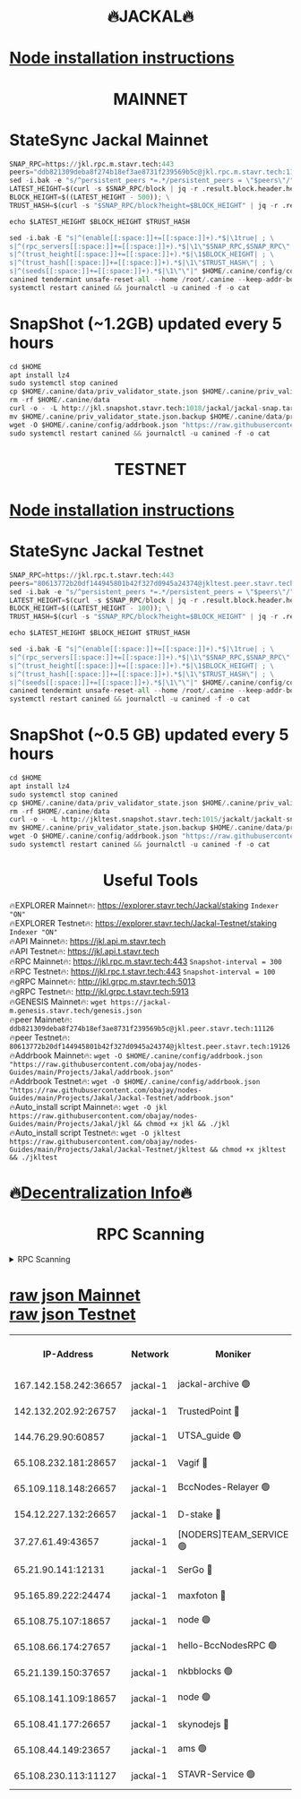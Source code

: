 <h1 align="center"> 🔥JACKAL🔥</h1>

[Node installation instructions](https://github.com/obajay/nodes-Guides/tree/main/Projects/Jakal)
=

<h1 align="center"> MAINNET</h1>

# StateSync Jackal Mainnet
```python
SNAP_RPC=https://jkl.rpc.m.stavr.tech:443
peers="ddb821309deba8f274b18ef3ae8731f239569b5c@jkl.rpc.m.stavr.tech:11126"
sed -i.bak -e "s/^persistent_peers *=.*/persistent_peers = \"$peers\"/" $HOME/.canine/config/config.toml
LATEST_HEIGHT=$(curl -s $SNAP_RPC/block | jq -r .result.block.header.height); \
BLOCK_HEIGHT=$((LATEST_HEIGHT - 500)); \
TRUST_HASH=$(curl -s "$SNAP_RPC/block?height=$BLOCK_HEIGHT" | jq -r .result.block_id.hash)

echo $LATEST_HEIGHT $BLOCK_HEIGHT $TRUST_HASH

sed -i.bak -E "s|^(enable[[:space:]]+=[[:space:]]+).*$|\1true| ; \
s|^(rpc_servers[[:space:]]+=[[:space:]]+).*$|\1\"$SNAP_RPC,$SNAP_RPC\"| ; \
s|^(trust_height[[:space:]]+=[[:space:]]+).*$|\1$BLOCK_HEIGHT| ; \
s|^(trust_hash[[:space:]]+=[[:space:]]+).*$|\1\"$TRUST_HASH\"| ; \
s|^(seeds[[:space:]]+=[[:space:]]+).*$|\1\"\"|" $HOME/.canine/config/config.toml
canined tendermint unsafe-reset-all --home /root/.canine --keep-addr-book
systemctl restart canined && journalctl -u canined -f -o cat
```
# SnapShot (~1.2GB) updated every 5 hours
```python
cd $HOME
apt install lz4
sudo systemctl stop canined
cp $HOME/.canine/data/priv_validator_state.json $HOME/.canine/priv_validator_state.json.backup
rm -rf $HOME/.canine/data
curl -o - -L http://jkl.snapshot.stavr.tech:1018/jackal/jackal-snap.tar.lz4 | lz4 -c -d - | tar -x -C $HOME/.canine --strip-components 2
mv $HOME/.canine/priv_validator_state.json.backup $HOME/.canine/data/priv_validator_state.json
wget -O $HOME/.canine/config/addrbook.json "https://raw.githubusercontent.com/obajay/nodes-Guides/main/Projects/Jakal/addrbook.json"
sudo systemctl restart canined && journalctl -u canined -f -o cat
```

<h1 align="center"> TESTNET</h1>

[Node installation instructions](https://github.com/obajay/nodes-Guides/tree/main/Projects/Jakal/Jackal-Testnet)
=

# StateSync Jackal Testnet
```python
SNAP_RPC=https://jkl.rpc.t.stavr.tech:443
peers="80613772b20df144945801b42f327d0945a24374@jkltest.peer.stavr.tech:19126"
sed -i.bak -e "s/^persistent_peers *=.*/persistent_peers = \"$peers\"/" $HOME/.canine/config/config.toml
LATEST_HEIGHT=$(curl -s $SNAP_RPC/block | jq -r .result.block.header.height); \
BLOCK_HEIGHT=$((LATEST_HEIGHT - 100)); \
TRUST_HASH=$(curl -s "$SNAP_RPC/block?height=$BLOCK_HEIGHT" | jq -r .result.block_id.hash)

echo $LATEST_HEIGHT $BLOCK_HEIGHT $TRUST_HASH

sed -i.bak -E "s|^(enable[[:space:]]+=[[:space:]]+).*$|\1true| ; \
s|^(rpc_servers[[:space:]]+=[[:space:]]+).*$|\1\"$SNAP_RPC,$SNAP_RPC\"| ; \
s|^(trust_height[[:space:]]+=[[:space:]]+).*$|\1$BLOCK_HEIGHT| ; \
s|^(trust_hash[[:space:]]+=[[:space:]]+).*$|\1\"$TRUST_HASH\"| ; \
s|^(seeds[[:space:]]+=[[:space:]]+).*$|\1\"\"|" $HOME/.canine/config/config.toml
canined tendermint unsafe-reset-all --home /root/.canine --keep-addr-book
systemctl restart canined && journalctl -u canined -f -o cat
```
# SnapShot (~0.5 GB) updated every 5 hours
```python
cd $HOME
apt install lz4
sudo systemctl stop canined
cp $HOME/.canine/data/priv_validator_state.json $HOME/.canine/priv_validator_state.json.backup
rm -rf $HOME/.canine/data
curl -o - -L http://jkltest.snapshot.stavr.tech:1015/jackalt/jackalt-snap.tar.lz4 | lz4 -c -d - | tar -x -C $HOME/.canine --strip-components 2
mv $HOME/.canine/priv_validator_state.json.backup $HOME/.canine/data/priv_validator_state.json
wget -O $HOME/.canine/config/addrbook.json "https://raw.githubusercontent.com/obajay/nodes-Guides/main/Projects/Jakal/Jackal-Testnet/addrbook.json"
sudo systemctl restart canined && journalctl -u canined -f -o cat
```

 <h1 align="center"> Useful Tools</h1>

🔥EXPLORER Mainnet🔥:      https://explorer.stavr.tech/Jackal/staking		        `Indexer "ON"` \
🔥EXPLORER Testnet🔥:      https://explorer.stavr.tech/Jackal-Testnet/staking     `Indexer "ON"` \
🔥API Mainnet🔥: 			 		 https://jkl.api.m.stavr.tech \
🔥API Testnet🔥: 			 		 https://jkl.api.t.stavr.tech \
🔥RPC Mainnet🔥:           https://jkl.rpc.m.stavr.tech:443              `Snapshot-interval = 300` \
🔥RPC Testnet🔥:           https://jkl.rpc.t.stavr.tech:443              `Snapshot-interval = 100` \
🔥gRPC Mainnet🔥:          http://jkl.grpc.m.stavr.tech:5013 \
🔥gRPC Testnet🔥:          http://jkl.grpc.t.stavr.tech:5913 \
🔥GENESIS Mainnet🔥:    `wget https://jackal-m.genesis.stavr.tech/genesis.json` \
🔥peer Mainnet🔥:					 `ddb821309deba8f274b18ef3ae8731f239569b5c@jkl.peer.stavr.tech:11126` \
🔥peer Testnet🔥:					 `80613772b20df144945801b42f327d0945a24374@jkltest.peer.stavr.tech:19126` \
🔥Addrbook Mainnet🔥:    ```wget -O $HOME/.canine/config/addrbook.json "https://raw.githubusercontent.com/obajay/nodes-Guides/main/Projects/Jakal/addrbook.json"``` \
🔥Addrbook Testnet🔥:    ```wget -O $HOME/.canine/config/addrbook.json "https://raw.githubusercontent.com/obajay/nodes-Guides/main/Projects/Jakal/Jackal-Testnet/addrbook.json"``` \
🔥Auto_install script Mainnet🔥: ```wget -O jkl https://raw.githubusercontent.com/obajay/nodes-Guides/main/Projects/Jakal/jkl && chmod +x jkl && ./jkl``` \
🔥Auto_install script Testnet🔥: ```wget -O jkltest https://raw.githubusercontent.com/obajay/nodes-Guides/main/Projects/Jakal/Jackal-Testnet/jkltest && chmod +x jkltest && ./jkltest```

🔥[Decentralization Info](https://github.com/obajay/StateSync-snapshots/tree/main/Projects/Jackal/Decentralization)🔥
=

<h1 align="center"> RPC Scanning</h1>

<details>
<summary>RPC Scanning</summary>

<h2 align="center"> We scan nodes in real time every 4 hours. And we provide the final result of RPC endpoints.
We cannot influence the operation of these nodes in any way. </h2>


```python
If Voting Power is higher than 0 --> then the Node is a validator of the network and may be subject to attack and be a potential threat to the chain.
```
```python
We marked such validators with a red symbol
```

</details>

[raw json Mainnet](https://rpc-check.jaclalm.stavr.tech/jaclalm/rpc-jaclalm-result.json) \
[raw json Testnet](https://github.com/obajay/StateSync-snapshots/tree/main/Projects/Jackal/Rpc-Check-Testnet)
=

<table><tr><th>IP-Address</th><th>Network</th><th>Moniker</th><th>Latest Block Height</th><th>Earliest Block Height</th><th>Catching Up</th><th>Tx Index</th><th>Voting Power</th><th>Scan Time</th></tr><tr><td>167.142.158.242:36657</td><td>jackal-1</td><td>jackal-archive 🟢</td><td>6708204</td><td>2770293</td><td>False</td><td>on</td><td>0</td><td>2024-03-02T12:43:40.192671910UTC</td></tr><tr><td>142.132.202.92:26757</td><td>jackal-1</td><td>TrustedPoint 🔴</td><td>6708197</td><td>6129401</td><td>False</td><td>on</td><td>291195</td><td>2024-03-02T12:42:54.853399308UTC</td></tr><tr><td>144.76.29.90:60857</td><td>jackal-1</td><td>UTSA_guide 🟢</td><td>6708202</td><td>6280001</td><td>False</td><td>on</td><td>0</td><td>2024-03-02T12:43:24.257606432UTC</td></tr><tr><td>65.108.232.181:28657</td><td>jackal-1</td><td>Vagif 🔴</td><td>6708202</td><td>6462201</td><td>False</td><td>off</td><td>60003</td><td>2024-03-02T12:43:28.992218185UTC</td></tr><tr><td>65.109.118.148:26657</td><td>jackal-1</td><td>BccNodes-Relayer 🟢</td><td>6687138</td><td>6489001</td><td>False</td><td>on</td><td>0</td><td>2024-03-02T12:43:21.989804024UTC</td></tr><tr><td>154.12.227.132:26657</td><td>jackal-1</td><td>D-stake 🔴</td><td>6707771</td><td>6591001</td><td>False</td><td>off</td><td>130261</td><td>2024-03-02T12:42:41.378929115UTC</td></tr><tr><td>37.27.61.49:43657</td><td>jackal-1</td><td>[NODERS]TEAM_SERVICE 🟢</td><td>6708194</td><td>6591201</td><td>False</td><td>on</td><td>0</td><td>2024-03-02T12:42:38.650878420UTC</td></tr><tr><td>65.21.90.141:12131</td><td>jackal-1</td><td>SerGo 🔴</td><td>6708196</td><td>6608196</td><td>False</td><td>off</td><td>51100</td><td>2024-03-02T12:42:50.494360843UTC</td></tr><tr><td>95.165.89.222:24474</td><td>jackal-1</td><td>maxfoton 🔴</td><td>6708202</td><td>6608202</td><td>False</td><td>off</td><td>117971</td><td>2024-03-02T12:43:29.434804977UTC</td></tr><tr><td>65.108.75.107:18657</td><td>jackal-1</td><td>node 🟢</td><td>6708200</td><td>6616732</td><td>False</td><td>on</td><td>0</td><td>2024-03-02T12:43:13.540620729UTC</td></tr><tr><td>65.108.66.174:27657</td><td>jackal-1</td><td>hello-BccNodesRPC 🟢</td><td>6708202</td><td>6628401</td><td>False</td><td>on</td><td>0</td><td>2024-03-02T12:43:24.585356885UTC</td></tr><tr><td>65.21.139.150:37657</td><td>jackal-1</td><td>nkbblocks 🟢</td><td>6708196</td><td>6639001</td><td>False</td><td>on</td><td>0</td><td>2024-03-02T12:42:50.196623890UTC</td></tr><tr><td>65.108.141.109:18657</td><td>jackal-1</td><td>node 🟢</td><td>6708195</td><td>6643057</td><td>False</td><td>on</td><td>0</td><td>2024-03-02T12:42:43.774985384UTC</td></tr><tr><td>65.108.41.177:26657</td><td>jackal-1</td><td>skynodejs 🔴</td><td>6708204</td><td>6668001</td><td>False</td><td>on</td><td>84012</td><td>2024-03-02T12:43:39.450448685UTC</td></tr><tr><td>65.108.44.149:23657</td><td>jackal-1</td><td>ams 🟢</td><td>6708203</td><td>6672643</td><td>False</td><td>on</td><td>0</td><td>2024-03-02T12:43:29.780449086UTC</td></tr><tr><td>65.108.230.113:11127</td><td>jackal-1</td><td>STAVR-Service 🟢</td><td>6708203</td><td>6707801</td><td>False</td><td>on</td><td>0</td><td>2024-03-02T12:43:32.119144805UTC</td></tr></table>
